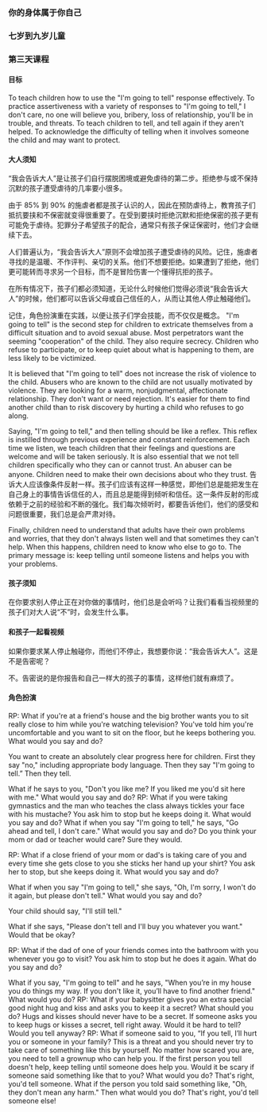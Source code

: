 ### 你的身体属于你自己

### 七岁到九岁儿童

### 第三天课程

#### 目标

To  teach  children how to use the "I'm  going to tell" response  effectively. 
To  practice  assertiveness  with  a variety  of responses  to "I'm  going to tell,"
I don't care,
no one will believe you, 
bribery,
loss of relationship,
you'll be in trouble, and 
threats.
To teach children to tell, and tell again if they aren't helped.
To acknowledge the difficulty of telling when it involves someone the child and may want to protect.

#### 大人须知

“我会告诉大人”是让孩子们自行摆脱困境或避免虐待的第二步。拒绝参与或不保持沉默的孩子遭受虐待的几率要小很多。

由于 85% 到 90% 的施虐者都是孩子认识的人，因此在预防虐待上，教育孩子们抵抗要挟和不保密就变得很重要了。在受到要挟时拒绝沉默和拒绝保密的孩子更有可能免于虐待。犯罪分子希望孩子的配合，通常只有孩子保证保密时，他们才会继续下去。

人们普遍认为，“我会告诉大人”原则不会增加孩子遭受虐待的风险。记住，施虐者寻找的是温暖、不作评判、亲切的关系。他们不想要拒绝。如果遭到了拒绝，他们更可能转而寻求另一个目标，而不是冒险伤害一个懂得抗拒的孩子。

在所有情况下，孩子们都必须知道，无论什么时候他们觉得必须说“我会告诉大人”的时候，他们都可以告诉父母或自己信任的人，从而让其他人停止触碰他们。

记住，角色扮演重在实践，以便让孩子们学会技能，而不仅仅是概念。
"I'm going to tell" is the second step for children to extricate themselves from a difficult situation and to avoid sexual abuse. Most perpetrators want the seeming "cooperation" of the child. They also require secrecy. Children who refuse to participate, or to keep quiet about what is happening to them, are less likely to be victimized.

It is believed that "I'm going to tell" does not increase the risk of violence to the child. Abusers who are known to the child are not usually motivated by violence. They are looking for a warm, nonjudgmental, affectionate relationship. They don't want or need rejection. It's easier for them to find another child than to risk discovery by hurting a child who refuses to go along.

Saying, "I'm going to tell," and then telling should be like a reflex. This reflex is instilled through previous experience and constant reinforcement. Each time we listen, we teach children that their feelings and questions are welcome and will be taken seriously. It is also essential that we not tell children specifically who they can or cannot trust. An abuser can be anyone. Children need to make their own decisions about     who they trust.
告诉大人应该像条件反射一样。孩子们应该有这样一种感觉，即他们总是能把发生在自己身上的事情告诉信任的人，而且总是能得到倾听和信任。这一条件反射的形成依赖于之前的经验和不断的强化。我们每次倾听时，都要告诉他们，他们的感受和问题很重要，我们总是会严肃对待。

Finally, children need to understand that adults have their own problems and worries, that they don't always listen well and that sometimes they can't help. When this happens, children need to know who else to go to. The primary message is: keep telling until someone listens and helps you with your problems.

#### 孩子须知

在你要求别人停止正在对你做的事情时，他们总是会听吗？让我们看看当视频里的孩子们对大人说“不”时，会发生什么事。

#### 和孩子一起看视频

如果你要求某人停止触碰你，而他们不停止，我想要你说：“我会告诉大人”。这是不是告密呢？

不。告密说的是你报告和自己一样大的孩子的事情，这样他们就有麻烦了。

#### 角色扮演

RP:   What if you're at a friend's house and the big brother wants you to sit really close to him while you're watching television? You've told him you're uncomfortable and you want to sit on the floor, but he keeps bothering you.  What would you say and do?

You want to create an absolutely clear progress here for children. First they say "no," including appropriate body language. Then they say "I'm going to tell.”  Then they tell.

What if he says to you, "Don't you like me? If you liked me you'd sit here with me."  What would you  say and do?
RP:   What if you were taking gymnastics and the man who teaches the class always tickles your face with his mustache?  You ask him to stop but he keeps doing it. What would you say and do?
What if when you say "I'm going to tell," he says, "Go ahead and tell, I don't care."  What would you say and do?  Do you think your mom or dad or teacher would care? Sure they would.

RP:   What if a close friend of your mom or dad's is taking care of you and every time she gets close to you she sticks her hand up your shirt? You ask her to stop, but she keeps doing it. What would you say and do?

What if when you say "I'm going to tell," she says, "Oh, I'm sorry, I won't do it again, but please don't tell." What would you say and do?

Your child should say, "I'll still tell."

What if she says, "Please don't tell and I'll buy you whatever you want."  Would that be okay?


RP:   What if the dad of one of your friends comes into the bathroom with you whenever you go to visit?  You ask him to stop but he does it again. What do you say and do?

What if you say, "I'm going to tell" and he says, "When you’re in my house you do things my way. If you don't like it, you’ll have to find another friend." What would you do?
RP:   What if your babysitter gives you an extra special good night hug and kiss and asks you to keep it a secret?  What should you do?
Hugs and kisses should never have to be a secret. If someone asks you to keep hugs or kisses a secret, tell right away.
Would it be hard to tell?
Would you tell anyway?
RP:   What if someone said to you, “If you tell, I’ll hurt you or someone in your family?
This is a threat and you should never try to take care of something like this by yourself. No matter how scared you are, you need to tell a grownup who can help you. If the first person you tell doesn't help, keep telling until someone does help you.
Would it be scary if someone said something like that to you? 
What would you do?   That's right, you'd tell someone.
What if the person you told said something like, "Oh, they don't mean any harm."  Then what would you do?
That's right, you'd tell someone else!




